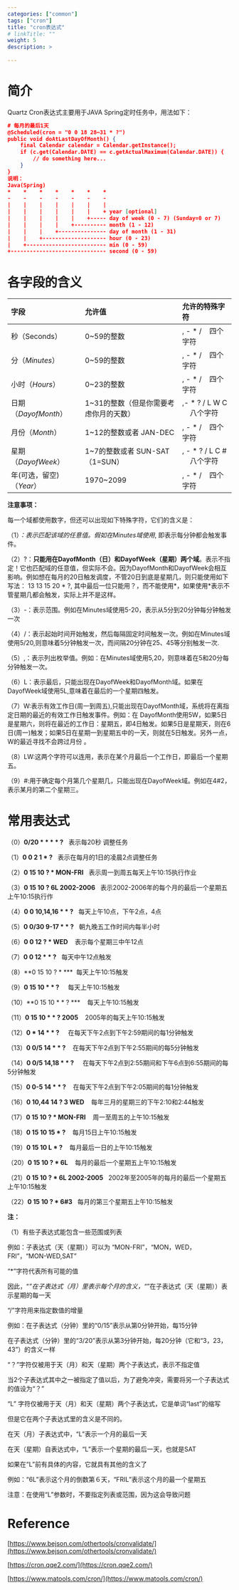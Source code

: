 ```yaml
---
categories: ["common"] 
tags: ["cron"] 
title: "cron表达式"
# linkTitle: ""
weight: 5
description: >
  
---
```


# 简介

Quartz Cron表达式主要用于JAVA Spring定时任务中，用法如下：

```json
# 每月的最后1天
@Scheduled(cron = "0 0 18 28–31 * ?")
public void doAtLastDayOfMonth() {
    final Calendar calendar = Calendar.getInstance();
    if (c.get(Calendar.DATE) == c.getActualMaximum(Calendar.DATE)) {
        // do something here...
    }
}
说明：
Java(Spring)
*    *    *    *    *    *    *
-    -    -    -    -    -    -
|    |    |    |    |    |    |
|    |    |    |    |    |    + year [optional]
|    |    |    |    |    +----- day of week (0 - 7) (Sunday=0 or 7)
|    |    |    |    +---------- month (1 - 12)
|    |    |    +--------------- day of month (1 - 31)
|    |    +-------------------- hour (0 - 23)
|    +------------------------- min (0 - 59)
+------------------------------ second (0 - 59)
```

# **各字段的含义**

|字段|允许值|允许的特殊字符|
|:----|:----|:----|
|秒（Seconds）|0~59的整数|, - * /    四个字符|
|分（*Minutes*）|0~59的整数|, - * /    四个字符|
|小时（*Hours*）|0~23的整数|, - * /    四个字符|
|日期（*DayofMonth*）|1~31的整数（但是你需要考虑你月的天数）|,- * ? / L W C     八个字符|
|月份（*Month*）|1~12的整数或者 JAN-DEC|, - * /    四个字符|
|星期（*DayofWeek*）|1~7的整数或者 SUN-SAT （1=SUN）|, - * ? / L C #     八个字符|
|年(可选，留空)（*Year*）|1970~2099|, - * /    四个字符|

  **注意事项：**

  每一个域都使用数字，但还可以出现如下特殊字符，它们的含义是：

  （1）*：表示匹配该域的任意值。假如在Minutes域使用*, 即表示每分钟都会触发事件。

  （2）?：**只能用在DayofMonth（日）和DayofWeek（星期）两个域**。表示不指定！它也匹配域的任意值，但实际不会。因为DayofMonth和DayofWeek会相互影响。例如想在每月的20日触发调度，不管20日到底是星期几，则只能使用如下写法： 13 13 15 20 * ?, 其中最后一位只能用？，而不能使用*，如果使用*表示不管星期几都会触发，实际上并不是这样。

  （3）-：表示范围。例如在Minutes域使用5-20，表示从5分到20分钟每分钟触发一次 

  （4）/：表示起始时间开始触发，然后每隔固定时间触发一次。例如在Minutes域使用5/20,则意味着5分钟触发一次，而间隔20分钟在25、45等分别触发一次. 

  （5）,：表示列出枚举值。例如：在Minutes域使用5,20，则意味着在5和20分每分钟触发一次。 

  （6）L：表示最后，只能出现在DayofWeek和DayofMonth域。如果在DayofWeek域使用5L,意味着在最后的一个星期四触发。 

  （7）W:表示有效工作日(周一到周五),只能出现在DayofMonth域，系统将在离指定日期的最近的有效工作日触发事件。例如：在 DayofMonth使用5W，如果5日是星期六，则将在最近的工作日：星期五，即4日触发。如果5日是星期天，则在6日(周一)触发；如果5日在星期一到星期五中的一天，则就在5日触发。另外一点，W的最近寻找不会跨过月份 。

  （8）LW:这两个字符可以连用，表示在某个月最后一个工作日，即最后一个星期五。 

  （9）#:用于确定每个月第几个星期几，只能出现在DayofWeek域。例如在4#2，表示某月的第二个星期三。

# 常用表达式

  （0）**0/20 * * * * ?**   表示每20秒 调整任务

  （1）**0 0 2 1 * ?**   表示在每月的1日的凌晨2点调整任务

  （2）**0 15 10 ? * MON-FRI**   表示周一到周五每天上午10:15执行作业

  （3）**0 15 10 ? 6L 2002-2006**   表示2002-2006年的每个月的最后一个星期五上午10:15执行作

  （4）**0 0 10,14,16 * * ?**   每天上午10点，下午2点，4点 

  （5）**0 0/30 9-17 * * ?**   朝九晚五工作时间内每半小时 

  （6）**0 0 12 ? * WED**    表示每个星期三中午12点 

  （7）**0 0 12 * * ?**   每天中午12点触发 

  （8）**0 15 10 ? * ***  每天上午10:15触发 

  （9）**0 15 10 * * ?**     每天上午10:15触发 

  （10）**0 15 10 * * ? ***    每天上午10:15触发 

  （11）**0 15 10 * * ? 2005**    2005年的每天上午10:15触发 

  （12）**0 * 14 * * ?**     在每天下午2点到下午2:59期间的每1分钟触发 

  （13）**0 0/5 14 * * ?**    在每天下午2点到下午2:55期间的每5分钟触发 

  （14）**0 0/5 14,18 * * ?**     在每天下午2点到2:55期间和下午6点到6:55期间的每5分钟触发 

  （15）**0 0-5 14 * * ?**    在每天下午2点到下午2:05期间的每1分钟触发 

  （16）**0 10,44 14 ? 3 WED**    每年三月的星期三的下午2:10和2:44触发 

  （17）**0 15 10 ? * MON-FRI**    周一至周五的上午10:15触发 

  （18）**0 15 10 15 * ?**    每月15日上午10:15触发 

  （19）**0 15 10 L * ?**    每月最后一日的上午10:15触发 

  （20）**0 15 10 ? * 6L**    每月的最后一个星期五上午10:15触发 

  （21）**0 15 10 ? * 6L 2002-2005**   2002年至2005年的每月的最后一个星期五上午10:15触发 

  （22）**0 15 10 ? * 6#3**   每月的第三个星期五上午10:15触发

**注：**

  （1）有些子表达式能包含一些范围或列表

  例如：子表达式（天（星期））可以为 “MON-FRI”，“MON，WED，FRI”，“MON-WED,SAT”

“*”字符代表所有可能的值

  因此，“*”在子表达式（月）里表示每个月的含义，“*”在子表达式（天（星期））表示星期的每一天

  “/”字符用来指定数值的增量 

  例如：在子表达式（分钟）里的“0/15”表示从第0分钟开始，每15分钟 

在子表达式（分钟）里的“3/20”表示从第3分钟开始，每20分钟（它和“3，23，43”）的含义一样

  “？”字符仅被用于天（月）和天（星期）两个子表达式，表示不指定值 

  当2个子表达式其中之一被指定了值以后，为了避免冲突，需要将另一个子表达式的值设为“？”

  “L” 字符仅被用于天（月）和天（星期）两个子表达式，它是单词“last”的缩写 

  但是它在两个子表达式里的含义是不同的。 

  在天（月）子表达式中，“L”表示一个月的最后一天 

  在天（星期）自表达式中，“L”表示一个星期的最后一天，也就是SAT

  如果在“L”前有具体的内容，它就具有其他的含义了

  例如：“6L”表示这个月的倒数第６天，“FRIL”表示这个月的最一个星期五 

  注意：在使用“L”参数时，不要指定列表或范围，因为这会导致问题

# Reference

[https://www.bejson.com/othertools/cronvalidate/](https://www.bejson.com/othertools/cronvalidate/)

[https://cron.qqe2.com/](https://cron.qqe2.com/)

[https://www.matools.com/cron/](https://www.matools.com/cron/)
